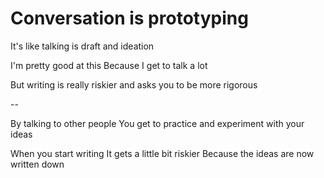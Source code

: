 # Conversation is prototyping 

It's like talking is draft and ideation

I'm pretty good at this
Because I get to talk a lot

But writing is really riskier
and asks you to be more rigorous

--

By talking to other people
You get to practice and experiment with your ideas

When you start writing
It gets a little bit riskier
Because the ideas are now written down